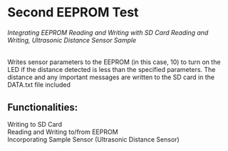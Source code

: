 # Second EEPROM Test
###### Integrating EEPROM Reading and Writing with SD Card Reading and Writing, Ultrasonic Distance Sensor Sample

Writes sensor parameters to the EEPROM (in this case, 10) to turn on the LED if the distance detected is
less than the specified parameters.
The distance and any important messages are written to the SD card in the DATA.txt file included

## Functionalities:

Writing to SD Card <br />
Reading and Writing to/from EEPROM <br />
Incorporating Sample Sensor (Ultrasonic Distance Sensor) <br />